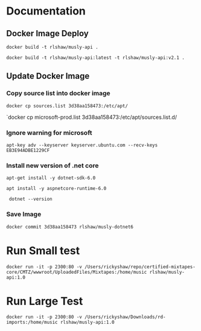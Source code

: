 # Documentation

## Docker Image Deploy
`docker build -t rlshaw/musly-api .`

`docker build -t rlshaw/musly-api:latest -t rlshaw/musly-api:v2.1 .`


## Update Docker Image

### Copy source list into docker image
`docker cp sources.list 3d38aa158473:/etc/apt/`

`docker cp microsoft-prod.list 3d38aa158473:/etc/apt/sources.list.d/

### Ignore warning for microsoft

`apt-key adv --keyserver keyserver.ubuntu.com --recv-keys EB3E94ADBE1229CF`

### Install new version of .net core
`apt-get install -y dotnet-sdk-6.0`

`apt install -y aspnetcore-runtime-6.0`

` dotnet --version`

### Save Image

`docker commit 3d38aa158473 rlshaw/musly-dotnet6`

# Run Small test 
`docker run -it -p 2300:80 -v /Users/rickyshaw/repo/certified-mixtapes-core/CMTZ/wwwroot/UploadedFiles/Mixtapes:/home/music rlshaw/musly-api:1.0`

# Run Large Test
`docker run -it -p 2300:80 -v /Users/rickyshaw/Downloads/rd-imports:/home/music rlshaw/musly-api:1.0`



